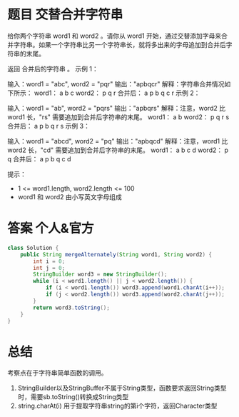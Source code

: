 # 题目 交替合并字符串

给你两个字符串 word1 和 word2 。请你从 word1 开始，通过交替添加字母来合并字符串。如果一个字符串比另一个字符串长，就将多出来的字母追加到合并后字符串的末尾。

返回 合并后的字符串 。
示例 1：

输入：word1 = "abc", word2 = "pqr"
输出："apbqcr"
解释：字符串合并情况如下所示：
word1：  a   b   c
word2：    p   q   r
合并后：  a p b q c r
示例 2：

输入：word1 = "ab", word2 = "pqrs"
输出："apbqrs"
解释：注意，word2 比 word1 长，"rs" 需要追加到合并后字符串的末尾。
word1：  a   b 
word2：    p   q   r   s
合并后：  a p b q   r   s
示例 3：

输入：word1 = "abcd", word2 = "pq"
输出："apbqcd"
解释：注意，word1 比 word2 长，"cd" 需要追加到合并后字符串的末尾。
word1：  a   b   c   d
word2：    p   q 
合并后：  a p b q c   d
 

提示：

* 1 <= word1.length, word2.length <= 100
* word1 和 word2 由小写英文字母组成


# 答案 个人&官方

```java
class Solution {
    public String mergeAlternately(String word1, String word2) {
        int i = 0;
        int j = 0;
        StringBuilder word3 = new StringBuilder();
        while (i < word1.length() || j < word2.length()) {
            if (i < word1.length()) word3.append(word1.charAt(i++));
            if (j < word2.length()) word3.append(word2.charAt(j++));       
        }
        return word3.toString();
    }
}
```

# 总结

考察点在于字符串简单函数的调用。

1. StringBuilder以及StringBuffer不属于String类型，函数要求返回String类型时，需要sb.toString()转换成String类型
2. string.charAt(i) 用于提取字符串string的第i个字符，返回Character类型
